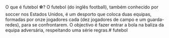 O que é futebol ⚽?
O futebol (do inglês football), também conhecido por soccer nos Estados Unidos, é um desporto que coloca duas equipas, formadas por onze jogadores cada (dez jogadores de campo e um guarda-redes), para se confrontarem. O objectivo é fazer entrar a bola na baliza da equipa adversária, respeitando uma série regras.# futebol

